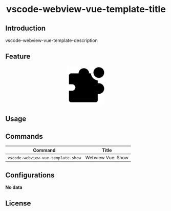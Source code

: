 <br>

<h1 align="center">vscode-webview-vue-template-title</h1>

## Introduction

vscode-webview-vue-template-description

## Feature

<p align="center">
<img src="https://github.com/howcasperwhat/vscode-webview-vue-template/blob/main/assets/logo.png?raw=true" alt="feature" width="120"/>
</p>

## Usage

## Commands

<!-- commands -->

| Command                            | Title             |
| ---------------------------------- | ----------------- |
| `vscode-webview-vue-template.show` | Webview Vue: Show |

<!-- commands -->

## Configurations

<!-- configs -->

**No data**

<!-- configs -->

## License
